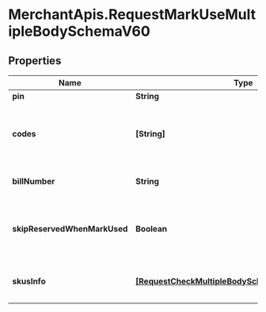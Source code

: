 # MerchantApis.RequestMarkUseMultipleBodySchemaV60

## Properties

Name | Type | Description | Notes
------------ | ------------- | ------------- | -------------
**pin** | **String** | Store pin | [optional] 
**codes** | **[String]** | Array of 10-16 characters Got It voucher codes | [optional] 
**billNumber** | **String** | Bill number will apply vouchers | [optional] 
**skipReservedWhenMarkUsed** | **Boolean** | When true the system will execute the flow without reserve | [optional] 
**skusInfo** | [**[RequestCheckMultipleBodySchemaV60SkusInfoInner]**](RequestCheckMultipleBodySchemaV60SkusInfoInner.md) | SKU information in bill_number | [optional] 


